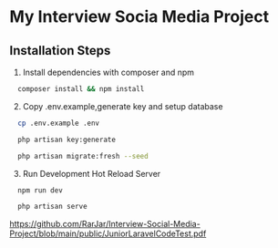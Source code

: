 # My Interview Socia Media Project
## Installation Steps

1. Install dependencies with composer and npm

```bash
  composer install && npm install
```

2. Copy .env.example,generate key and setup database

```bash
  cp .env.example .env
```

```bash
  php artisan key:generate
```

```bash
  php artisan migrate:fresh --seed
```

3. Run Development Hot Reload Server

```bash
  npm run dev
```

```bash
  php artisan serve
```

https://github.com/RarJar/Interview-Social-Media-Project/blob/main/public/JuniorLaravelCodeTest.pdf
